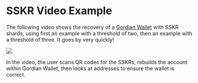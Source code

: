 # SSKR Video Example

The following video shows the recovery of a [Gordian Wallet](https://github.com/BlockchainCommons/GordianWallet-iOS) with SSKR shards, using first an example with a threshold of two, then an example with a threshold of three. It goes by very quickly!

[![](http://img.youtube.com/vi/PIND7J096U8/0.jpg)](http://www.youtube.com/watch?v=PIND7J096U8 "Recover with SSKR")

In the video, the user scans QR codes for the SSKRs, rebuilds the account within Gordian Wallet, then looks at addresses to ensure the wallet is correct.
